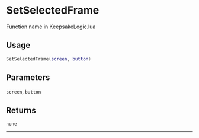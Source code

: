 # SetSelectedFrame
Function name in KeepsakeLogic.lua
## Usage
```lua
SetSelectedFrame(screen, button)
```
## Parameters
`screen`, `button`
## Returns
`none`

---